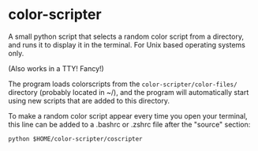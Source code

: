 # color-scripter
A small python script that selects a random color script from a directory, and runs it to display it in the terminal. For Unix based operating systems only. 

(Also works in a TTY! Fancy!)

The program loads colorscripts from the 
``` color-scripter/color-files/ ```
directory (probably located in ~/), and the program will automatically start using new scripts that are added to this directory.

To make a random color script appear every time you open your terminal,
this line can be added to a .bashrc or .zshrc file after the "source" section:

``` python $HOME/color-scripter/coscripter ```
